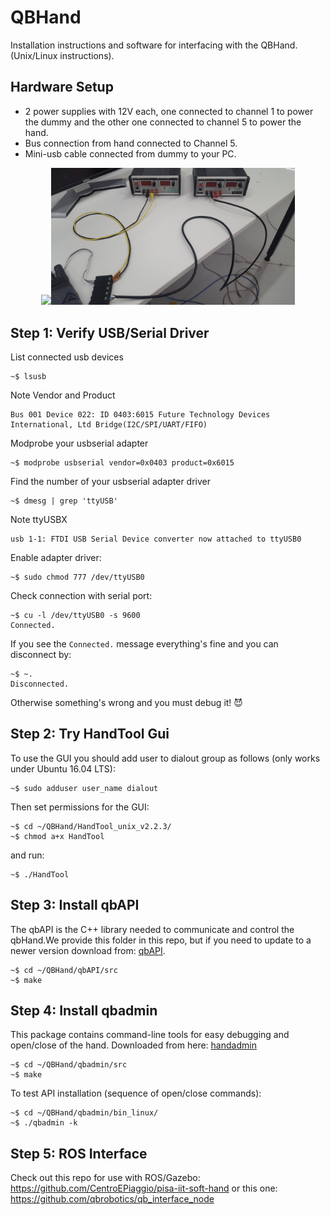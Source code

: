 # QBHand
Installation instructions and software for interfacing with the QBHand.  (Unix/Linux instructions).

## Hardware Setup
- 2 power supplies with 12V each, one connected to channel 1 to power the dummy and the other one connected to channel 5 to power the hand.
- Bus connection from hand connected to Channel 5.
- Mini-usb cable connected from dummy to your PC.

<p align="center">
<img src="https://github.com/epfl-lasa/QBHand/blob/master/documentation/hand_connected.jpg" width="390"><img src="https://github.com/epfl-lasa/QBHand/blob/master/documentation/power_connections.jpg" width="390">
</p>

## Step 1: Verify USB/Serial Driver

List connected usb devices
  ```
  ~$ lsusb
  ```
  Note Vendor and Product
  ```
  Bus 001 Device 022: ID 0403:6015 Future Technology Devices International, Ltd Bridge(I2C/SPI/UART/FIFO)
  ```

Modprobe your usbserial adapter
  ```
  ~$ modprobe usbserial vendor=0x0403 product=0x6015
  ```

Find the number of your usbserial adapter driver
  ```
  ~$ dmesg | grep 'ttyUSB'
  ```
  Note ttyUSBX
  ```
  usb 1-1: FTDI USB Serial Device converter now attached to ttyUSB0
  ```

Enable adapter driver:
  ```
  ~$ sudo chmod 777 /dev/ttyUSB0
  ```

Check connection with serial port:
  ```
  ~$ cu -l /dev/ttyUSB0 -s 9600
  Connected.
  ```
  If you see the ```Connected.``` message everything's fine and you can disconnect by:
  ```
  ~$ ~.
  Disconnected.
  ```
  Otherwise something's wrong and you must debug it! :smiling_imp:
  

## Step 2: Try HandTool Gui
To use the GUI you should add user to dialout group as follows (only works under Ubuntu 16.04 LTS):
```
~$ sudo adduser user_name dialout
```
Then set permissions for the GUI:

```
~$ cd ~/QBHand/HandTool_unix_v2.2.3/
~$ chmod a+x HandTool
```
and run:

```
~$ ./HandTool
```

## Step 3: Install qbAPI
The qbAPI is the C++ library needed to communicate and control the qbHand.We provide this folder in this repo, but if you need to update to a newer version download from: [qbAPI](https://github.com/qbrobotics/qbAPI).

```
~$ cd ~/QBHand/qbAPI/src
~$ make

```
## Step 4: Install qbadmin
This package contains command-line tools for easy debugging and open/close of the hand. Downloaded from here: [handadmin](https://github.com/qbrobotics/qbadmin)
```
~$ cd ~/QBHand/qbadmin/src
~$ make

```

To test API installation (sequence of open/close commands):

```
~$ cd ~/QBHand/qbadmin/bin_linux/
~$ ./qbadmin -k

```

## Step 5: ROS Interface
Check out this repo for use with ROS/Gazebo: https://github.com/CentroEPiaggio/pisa-iit-soft-hand
or this one: https://github.com/qbrobotics/qb_interface_node
